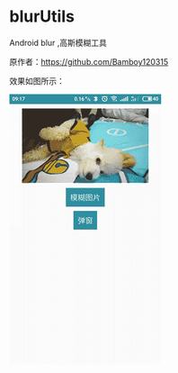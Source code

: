 # blurUtils
Android blur ,高斯模糊工具

原作者：https://github.com/Bamboy120315

效果如图所示：

![效果图](https://github.com/wanglijun93/blurUtils/blob/master/BamboyBlur/blurAndroid.gif)